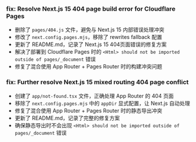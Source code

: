### fix: Resolve Next.js 15 404 page build error for Cloudflare Pages

- 删除了 `pages/404.js` 文件，避免与 Next.js 15 内部错误处理冲突
- 修改了 `next.config.pages.mjs`，移除了 rewrites fallback 配置  
- 更新了 README.md，记录了 Next.js 15 404页面错误的修复方案
- 解决了部署到 Cloudflare Pages 时的 `<Html> should not be imported outside of pages/_document` 错误
- 修复了混合使用 App Router + Pages Router 时的构建冲突问题 

### fix: Further resolve Next.js 15 mixed routing 404 page conflict

- 创建了 `app/not-found.tsx` 文件，正确处理 App Router 的 404 页面
- 移除了 `next.config.pages.mjs` 中的 `appDir` 显式配置，让 Next.js 自动处理
- 修复了混合使用 App Router + Pages Router 时的静态导出冲突
- 更新了 README.md，记录了完整的修复方案
- 确保静态导出时不会出现 `<Html> should not be imported outside of pages/_document` 错误 